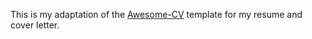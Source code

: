 This is my adaptation of the [Awesome-CV](https://github.com/posquit0/Awesome-CV) template for my resume and cover letter.

